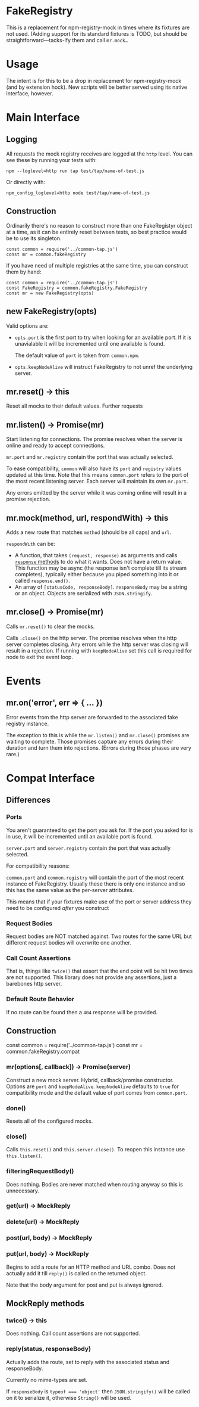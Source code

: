 # FakeRegistry

This is a replacement for npm-registry-mock in times where its fixtures are
not used.  (Adding support for its standard fixtures is TODO, but should be
straightforward—tacks-ify them and call `mr.mock…`

# Usage

The intent is for this to be a drop in replacement for npm-registry-mock
(and by extension hock).  New scripts will be better served using its native
interface, however.

# Main Interface

## Logging

All requests the mock registry receives are logged at the `http` level. You can
see these by running your tests with:

```
npm --loglevel=http run tap test/tap/name-of-test.js
```

Or directly with:

```
npm_config_loglevel=http node test/tap/name-of-test.js
```

## Construction

Ordinarily there's no reason to construct more than one FakeRegistyr object
at a time, as it can be entirely reset between tests, so best practice
would be to use its singleton.

```
const common = require('../common-tap.js')
const mr = common.fakeRegistry
```

If you have need of multiple registries at the same time, you can construct
them by hand:

```
const common = require('../common-tap.js')
const FakeRegistry = common.fakeRegistry.FakeRegistry
const mr = new FakeRegistry(opts)
```

## new FakeRegistry(opts)

Valid options are:

* `opts.port` is the first port to try when looking for an available port.  If it
  is unavialable it will be incremented until one available is found.

  The default value of `port` is taken from `common.npm`.

* `opts.keepNodeAlive` will instruct FakeRegistry to not unref the
  underlying server.

## mr.reset() → this

Reset all mocks to their default values. Further requests

## mr.listen() → Promise(mr)

Start listening for connections.  The promise resolves when the server is
online and ready to accept connections.

`mr.port` and `mr.registry` contain the port that was actually selected.

To ease compatibility, `common` will also have its `port` and `registry`
values updated at this time. Note that this means `common.port` refers
to the port of the most recent listening server. Each server will maintain
its own `mr.port`.

Any errors emitted by the server while it was coming online will result in a
promise rejection.

## mr.mock(method, url, respondWith) → this

Adds a new route that matches `method` (should be all caps) and `url`.

`respondWith` can be:

* A function, that takes `(request, response)` as arguments and calls
  [`response` methods](https://nodejs.org/api/http.html#http_class_http_serverresponse)
  to do what it wants.  Does not have a return value.  This function may be
  async (the response isn't complete till its stream completes), typically
  either because you piped something into it or called `response.end()`.
* An array of `[statusCode, responseBody]`. `responseBody` may be a string or
  an object. Objects are serialized with `JSON.stringify`.

## mr.close() → Promise(mr)

Calls `mr.reset()` to clear the mocks.

Calls `.close()` on the http server.  The promise resolves when the http
server completes closing.  Any errors while the http server was closing will
result in a rejection. If running with `keepNodeAlive` set this call
is required for node to exit the event loop.

# Events

## mr.on('error', err => { … })

Error events from the http server are forwarded to the associated fake
registry instance.

The exception to this is while the `mr.listen()` and `mr.close()` promises
are waiting to complete. Those promises capture any errors during their duration
and turn them into rejections. (Errors during those phases are very rare.)

# Compat Interface

## Differences

### Ports

You aren't guaranteed to get the port you ask for.  If the port you asked
for is in use, it will be incremented until an available port is found.

`server.port` and `server.registry` contain the port that was actually selected.

For compatibility reasons:

`common.port` and `common.registry` will contain the port of the most recent
instance of FakeRegistry.  Usually these there is only one instance and so
this has the same value as the per-server attributes.

This means that if your fixtures make use of the port or server address they
need to be configured _after_ you construct

### Request Bodies

Request bodies are NOT matched against. Two routes for the same URL but different
request bodies will overwrite one another.

### Call Count Assertions

That is, things like `twice()` that assert that the end point will be hit
two times are not supported.  This library does not provide any assertions,
just a barebones http server.

### Default Route Behavior

If no route can be found then a `404` response will be provided.

## Construction

const common = require('../common-tap.js')
const mr = common.fakeRegistry.compat

### mr(options[, callback]) → Promise(server)

Construct a new mock server.  Hybrid, callback/promise constructor. Options
are `port` and `keepNodeAlive`.  `keepNodeAlive` defaults to `true` for
compatibility mode and the default value of port comes from `common.port`.

### done()

Resets all of the configured mocks.

### close()

Calls `this.reset()` and `this.server.close()`.  To reopen this instance use
`this.listen()`.

### filteringRequestBody()

Does nothing. Bodies are never matched when routing anyway so this is unnecessary.

### get(url) → MockReply
### delete(url) → MockReply
### post(url, body) → MockReply
### put(url, body) → MockReply

Begins to add a route for an HTTP method and URL combo.  Does not actually
add it till `reply()` is called on the returned object.

Note that the body argument for post and put is always ignored.

## MockReply methods

### twice() → this

Does nothing. Call count assertions are not supported.

### reply(status, responseBody)

Actually adds the route, set to reply with the associated status and
responseBody.

Currently no mime-types are set.

If `responseBody` is `typeof === 'object'` then `JSON.stringify()` will be
called on it to serialize it, otherwise `String()` will be used.
